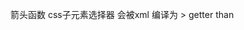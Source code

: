 <!--
 * @Description: 
 * @Author: xlm
 * @Date: 2023-04-04 10:07:59
 * @LastEditTime: 2023-04-04 10:10:09
 * @LastEditors: xlm
-->



> 
箭头函数
css子元素选择器
会被xml 编译为 &gt;   getter than